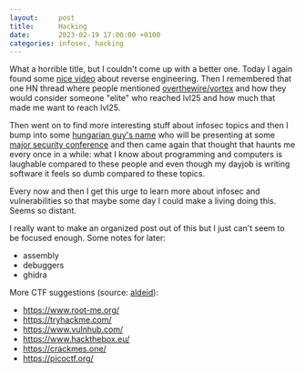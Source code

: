 ```yaml
---
layout:     post
title:      Hacking
date:       2023-02-19 17:00:00 +0100
categories: infosec, hacking
---
```


What a horrible title, but I couldn't come up with a better one.
Today I again found some [nice video][rct-reveng] about reverse engineering. Then I remembered that one HN thread where
people mentioned [overthewire/vortex][vortex] and how they would consider someone "elite" who reached lvl25 and
how much that made me want to reach lvl25.

<!--more-->

Then went on to find more interesting stuff about infosec topics and then I bump into some [hungarian guy's name][zsombor]
who will be presenting at some [major security conference][cansecwest] and then came again that thought that haunts me every once in a while:
what I know about programming and computers is laughable compared to these people and even though my dayjob is writing
software it feels so dumb compared to these topics.

Every now and then I get this urge to learn more about infosec and vulnerabilities so that maybe some day
I could make a living doing this. Seems so distant.

I really want to make an organized post out of this but I just can't seem to be focused enough.
Some notes for later:
- assembly
- debuggers
- ghidra

More CTF suggestions (source: [aldeid][aldeid-wiki]):
- https://www.root-me.org/
- https://tryhackme.com/
- https://www.vulnhub.com/
- https://www.hackthebox.eu/
- https://crackmes.one/
- https://picoctf.org/

[rct-reveng]: https://www.youtube.com/watch?v=cwBoUuy4nGc
[zsombor]: https://www.youtube.com/watch?v=3o8zh7dGoNM&ab_channel=Hacktivity-ITSecurityFestival
[vortex]: https://overthewire.org/wargames/vortex/
[aldeid-wiki]: https://www.aldeid.com/wiki/Category:CTF
[cansecwest]: https://www.secwest.net/csw23-dojos/android-hacking-masterclass
